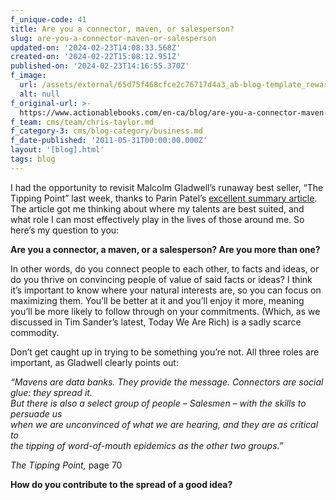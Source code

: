 ```yaml
---
f_unique-code: 41
title: Are you a connector, maven, or salesperson?
slug: are-you-a-connector-maven-or-salesperson
updated-on: '2024-02-23T14:08:33.568Z'
created-on: '2024-02-22T15:08:12.951Z'
published-on: '2024-02-23T14:16:55.370Z'
f_image:
  url: /assets/external/65d75f468cfce2c76717d4a3_ab-blog-template_reward.jpeg
  alt: null
f_original-url: >-
  https://www.actionablebooks.com/en-ca/blog/are-you-a-connector-maven-or-salesperson/
f_team: cms/team/chris-taylor.md
f_category-3: cms/blog-category/business.md
f_date-published: '2011-05-31T00:00:00.000Z'
layout: '[blog].html'
tags: blog
---
```


I had the opportunity to revisit Malcolm Gladwell’s runaway best seller, “The Tipping Point” last week, thanks to Parin Patel’s [excellent summary article](../summaries/the-tipping-point/). The article got me thinking about where my talents are best suited, and what role I can most effectively play in the lives of those around me. So here’s my question to you:

**Are you a connector, a maven, or a salesperson? Are you more than one?**

In other words, do you connect people to each other, to facts and ideas, or do you thrive on convincing people of value of said facts or ideas? I think it’s important to know where your natural interests are, so you can focus on maximizing them. You’ll be better at it and you’ll enjoy it more, meaning you’ll be more likely to follow through on your commitments. (Which, as we discussed in Tim Sander’s latest, Today We Are Rich) is a sadly scarce commodity.

Don’t get caught up in trying to be something you’re not. All three roles are important, as Gladwell clearly points out:

_“Mavens are data banks. They provide the message. Connectors are social glue: they spread it.  
But there is also a select group of people – Salesmen – with the skills to persuade us  
when we are unconvinced of what we are hearing, and they are as critical to  
the tipping of word-of-mouth epidemics as the other two groups.”_

_The Tipping Point,_ page 70

**How do you contribute to the spread of a good idea?**
